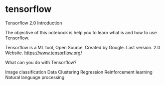# tensorflow
Tensorflow 2.0 Introduction

The objective of this notebook is help you to learn what is and how to use Tensorflow.

Tensorflow is a ML tool, Open Source, Created by Google. Last version. 2.0 Website. https://www.tensorflow.org/

What can you do with Tensorflow?

Image classification
Data Clustering
Regression
Reinforcement learning
Natural language processing
